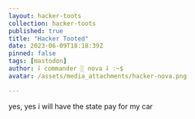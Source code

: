 ```yaml
---
layout: hacker-toots
collection: hacker-toots
published: true
title: "Hacker Tooted"
date: 2023-06-09T18:18:39Z
pinned: false
tags: [mastodon]
author: ⸸ commander ░ nova ⸸ :~$
avatar: /assets/media_attachments/hacker-nova.png

---
```


<p>yes, yes i will have the state pay for my car</p>


